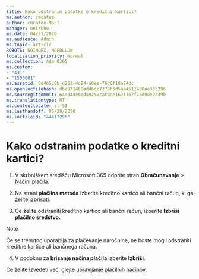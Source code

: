 ```yaml
---
title: Kako odstranim podatke o kreditni kartici?
ms.author: cmcatee
author: cmcatee-MSFT
manager: mnirkhe
ms.date: 04/21/2020
ms.audience: Admin
ms.topic: article
ROBOTS: NOINDEX, NOFOLLOW
localization_priority: Normal
ms.collection: Adm_O365
ms.custom:
- "431"
- "1500001"
ms.assetid: 9d465c0b-d262-4c84-a0ee-76d0f18a24dc
ms.openlocfilehash: dbe971468add6cc7278b5d5aa4511408ae33b296
ms.sourcegitcommit: 64ed44e6ada9250cac8ae1621157f78d0de2c49b
ms.translationtype: MT
ms.contentlocale: sl-SI
ms.lasthandoff: 05/29/2020
ms.locfileid: "44417296"
---
```

# <a name="how-do-i-remove-my-credit-card-information"></a>Kako odstranim podatke o kreditni kartici?

1. V skrbniškem središču Microsoft 365 odprite stran **Obračunavanje** \> [Načini plačila](https://go.microsoft.com/fwlink/p/?linkid=2018806).

2. Na strani **plačilna metoda** izberite kreditno kartico ali bančni račun, ki ga želite izbrisati.

3. Če želite odstraniti kreditno kartico ali bančni račun, izberite **Izbriši plačilno sredstvo.**

> [!NOTE]
> Če se trenutno uporablja za plačevanje naročnine, ne boste mogli odstraniti kreditne kartice ali bančnega računa.

4. V podoknu za **brisanje načina plačila** izberite **Izbriši**.

Če želite izvedeti več, glejte [upravljanje plačilnih načinov](https://docs.microsoft.com/microsoft-365/commerce/billing-and-payments/manage-payment-methods).